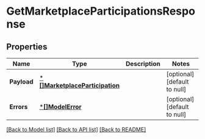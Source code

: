 # GetMarketplaceParticipationsResponse

## Properties
Name | Type | Description | Notes
------------ | ------------- | ------------- | -------------
**Payload** | [***[]MarketplaceParticipation**](array.md) |  | [optional] [default to null]
**Errors** | [***[]ModelError**](array.md) |  | [optional] [default to null]

[[Back to Model list]](../README.md#documentation-for-models) [[Back to API list]](../README.md#documentation-for-api-endpoints) [[Back to README]](../README.md)

